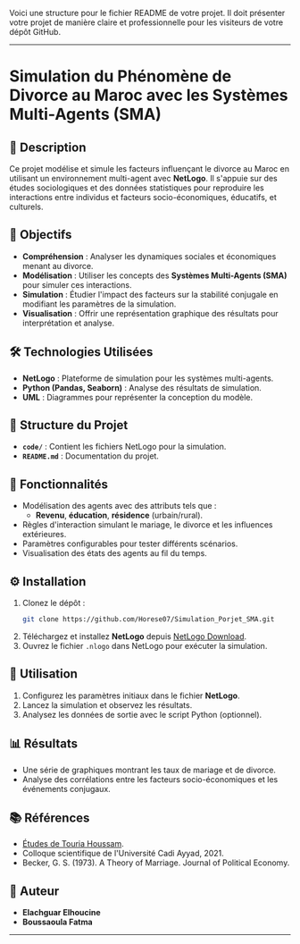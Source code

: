 Voici une structure pour le fichier README de votre projet. Il doit présenter votre projet de manière claire et professionnelle pour les visiteurs de votre dépôt GitHub.

---

# Simulation du Phénomène de Divorce au Maroc avec les Systèmes Multi-Agents (SMA)

## 📖 Description
Ce projet modélise et simule les facteurs influençant le divorce au Maroc en utilisant un environnement multi-agent avec **NetLogo**. Il s'appuie sur des études sociologiques et des données statistiques pour reproduire les interactions entre individus et facteurs socio-économiques, éducatifs, et culturels.

## 🎯 Objectifs
- **Compréhension** : Analyser les dynamiques sociales et économiques menant au divorce.
- **Modélisation** : Utiliser les concepts des **Systèmes Multi-Agents (SMA)** pour simuler ces interactions.
- **Simulation** : Étudier l'impact des facteurs sur la stabilité conjugale en modifiant les paramètres de la simulation.
- **Visualisation** : Offrir une représentation graphique des résultats pour interprétation et analyse.

## 🛠️ Technologies Utilisées
- **NetLogo** : Plateforme de simulation pour les systèmes multi-agents.
- **Python (Pandas, Seaborn)** : Analyse des résultats de simulation.
- **UML** : Diagrammes pour représenter la conception du modèle.

## 📂 Structure du Projet
- **`code/`** : Contient les fichiers NetLogo pour la simulation.
- **`README.md`** : Documentation du projet.

## 🚀 Fonctionnalités
- Modélisation des agents avec des attributs tels que :
  - **Revenu**, **éducation**, **résidence** (urbain/rural).
- Règles d'interaction simulant le mariage, le divorce et les influences extérieures.
- Paramètres configurables pour tester différents scénarios.
- Visualisation des états des agents au fil du temps.

## ⚙️ Installation
1. Clonez le dépôt :
   ```bash
   git clone https://github.com/Horese07/Simulation_Porjet_SMA.git
   ```
2. Téléchargez et installez **NetLogo** depuis [NetLogo Download](https://ccl.northwestern.edu/netlogo/).
3. Ouvrez le fichier `.nlogo` dans NetLogo pour exécuter la simulation.

## 🧪 Utilisation
1. Configurez les paramètres initiaux dans le fichier **NetLogo**.
2. Lancez la simulation et observez les résultats.
3. Analysez les données de sortie avec le script Python (optionnel).

## 📊 Résultats
- Une série de graphiques montrant les taux de mariage et de divorce.
- Analyse des corrélations entre les facteurs socio-économiques et les événements conjugaux.

## 📚 Références
- [Études de Touria Houssam](lien/vers/étude).
- Colloque scientifique de l'Université Cadi Ayyad, 2021.
- Becker, G. S. (1973). A Theory of Marriage. Journal of Political Economy.

## 📝 Auteur
- **Elachguar Elhoucine**
- **Boussaoula Fatma**

---

